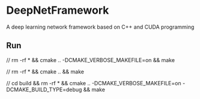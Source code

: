 # DeepNetFramework

A deep learning network framework based on C++ and CUDA programming

## Run

// rm -rf * && cmake .. -DCMAKE_VERBOSE_MAKEFILE=on && make

// rm -rf * && cmake .. && make

//  cd build && rm -rf * && cmake .. -DCMAKE_VERBOSE_MAKEFILE=on -DCMAKE_BUILD_TYPE=debug && make
